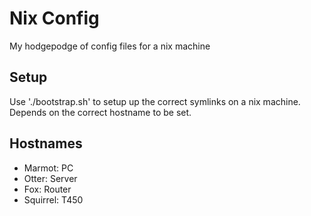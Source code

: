 # Nix Config
My hodgepodge of config files for a nix machine

## Setup
Use './bootstrap.sh' to setup up the correct symlinks on a nix machine. Depends on the correct hostname to be set.

## Hostnames
- Marmot: PC
- Otter: Server
- Fox: Router
- Squirrel: T450
